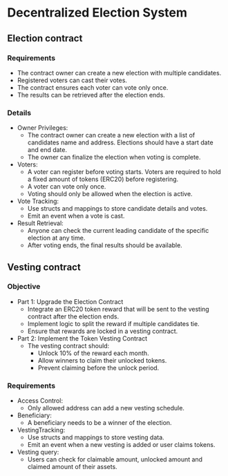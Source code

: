 # Decentralized Election System

## Election contract

### Requirements

- The contract owner can create a new election with multiple candidates.
- Registered voters can cast their votes.
- The contract ensures each voter can vote only once.
- The results can be retrieved after the election ends.

### Details

- Owner Privileges:
  - The contract owner can create a new election with a list of candidates name and address. Elections should have a start date and end date.
  - The owner can finalize the election when voting is complete.
- Voters:
  - A voter can register before voting starts. Voters are required to hold a fixed amount of tokens (ERC20) before registering.
  - A voter can vote only once.
  - Voting should only be allowed when the election is active.
- Vote Tracking:
  - Use structs and mappings to store candidate details and votes.
  - Emit an event when a vote is cast.
- Result Retrieval:
  - Anyone can check the current leading candidate of the specific election at any time.
  - After voting ends, the final results should be available.

## Vesting contract

### Objective

- Part 1: Upgrade the Election Contract
  - Integrate an ERC20 token reward that will be sent to the vesting contract after the election ends.
  - Implement logic to split the reward if multiple candidates tie.
  - Ensure that rewards are locked in a vesting contract.
- Part 2: Implement the Token Vesting Contract
  - The vesting contract should:
    - Unlock 10% of the reward each month.
    - Allow winners to claim their unlocked tokens.
    - Prevent claiming before the unlock period.

### Requirements

- Access Control:
  - Only allowed address can add a new vesting schedule.
- Beneficiary:
  - A beneficiary needs to be a winner of the election.
- VestingTracking:
  - Use structs and mappings to store vesting data.
  - Emit an event when a new vesting is added or user claims tokens.
- Vesting query:
  - Users can check for claimable amount, unlocked amount and claimed amount of their assets.
